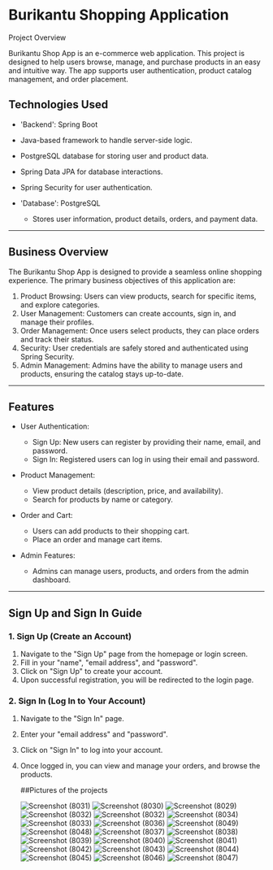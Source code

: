 # Burikantu Shopping Application
Project Overview

Burikantu Shop App is an e-commerce web application. This project is designed to help users browse, manage, and purchase products in an easy and intuitive way. The app supports user authentication, product catalog management, and order placement.

## Technologies Used

  - 'Backend': Spring Boot
  - Java-based framework to handle server-side logic.
  - PostgreSQL database for storing user and product data.
  - Spring Data JPA for database interactions.
  - Spring Security for user authentication.

- 'Database': PostgreSQL
  - Stores user information, product details, orders, and payment data.
  
---

## Business Overview

The Burikantu Shop App is designed to provide a seamless online shopping experience. The primary business objectives of this application are:

1. Product Browsing: Users can view products, search for specific items, and explore categories.
2. User Management: Customers can create accounts, sign in, and manage their profiles.
3. Order Management: Once users select products, they can place orders and track their status.
4. Security: User credentials are safely stored and authenticated using Spring Security.
5. Admin Management: Admins have the ability to manage users and products, ensuring the catalog stays up-to-date.

---

## Features

- User Authentication:
  - Sign Up: New users can register by providing their name, email, and password.
  - Sign In: Registered users can log in using their email and password.
  
- Product Management:
  - View product details (description, price, and availability).
  - Search for products by name or category.
  
- Order and Cart:
  - Users can add products to their shopping cart.
  - Place an order and manage cart items.

- Admin Features:
  - Admins can manage users, products, and orders from the admin dashboard.

---



## Sign Up and Sign In Guide

### 1. Sign Up (Create an Account)

1. Navigate to the "Sign Up" page from the homepage or login screen.
2. Fill in your "name", "email address", and "password".
3. Click on "Sign Up" to create your account.
4. Upon successful registration, you will be redirected to the login page.

### 2. Sign In (Log In to Your Account)

1. Navigate to the "Sign In" page.
2. Enter your "email address" and "password".
3. Click on "Sign In" to log into your account.
4. Once logged in, you can view and manage your orders, and browse the products.


   ##Pictures of the projects

   ![Screenshot (8031)](https://github.com/user-attachments/assets/3bd2dd20-e5fa-4cfb-a9a3-3a2198ecd9eb)
![Screenshot (8030)](https://github.com/user-attachments/assets/153e1450-6cf2-4ed0-b8cc-0670d2677b06)
![Screenshot (8029)](https://github.com/user-attachments/assets/84beb787-ec54-4ca0-b169-f90205bed057)
![Screenshot (8032)](https://github.com/user-attachments/assets/05b5a872-59bd-4dce-a771-e6e8087a3e20)
![Screenshot (8032)](https://github.com/user-attachments/assets/05b5a872-59bd-4dce-a771-e6e8087a3e20)
![Screenshot (8034)](https://github.com/user-attachments/assets/bd45b20a-c654-40c2-a02d-4938aae22e4b)
![Screenshot (8033)](https://github.com/user-attachments/assets/0d1dee6a-ce09-4903-95ee-74599d40b18e)
![Screenshot (8036)](https://github.com/user-attachments/assets/6ab6b561-9935-4fda-8a60-1bde9ed961d2)
![Screenshot (8049)](https://github.com/user-attachments/assets/15442f90-9b45-4d2c-81d1-1532685ffdfa)
![Screenshot (8048)](https://github.com/user-attachments/assets/86fb4ec8-7b31-47da-bae1-a11b90220330)
![Screenshot (8037)](https://github.com/user-attachments/assets/3b4bac3e-94c3-4bf0-968b-94c103075c7d)
![Screenshot (8038)](https://github.com/user-attachments/assets/4d43b6b4-3bb1-4e21-9a70-f95954e6f3db)
![Screenshot (8039)](https://github.com/user-attachments/assets/3d2e5aba-741f-4678-a6fa-c5ea4275f143)
![Screenshot (8040)](https://github.com/user-attachments/assets/57903ef5-6cc9-4f94-858b-ac380f374fa8)
![Screenshot (8041)](https://github.com/user-attachments/assets/f3744262-4bc0-4627-827b-b948829664e5)
![Screenshot (8042)](https://github.com/user-attachments/assets/ac85b5ee-811c-485f-94c2-d13e76585f40)
![Screenshot (8043)](https://github.com/user-attachments/assets/4e51b9fa-8e8b-485e-a5fa-854ae9c219ae)
![Screenshot (8044)](https://github.com/user-attachments/assets/99c9e644-b9e1-4f1a-8083-0ccaf23d1e48)
![Screenshot (8045)](https://github.com/user-attachments/assets/5f72cbd7-869f-4fea-aa79-4336db9fa509)
![Screenshot (8046)](https://github.com/user-attachments/assets/85de4712-0638-4113-bde7-5a32e26c7864)
![Screenshot (8047)](https://github.com/user-attachments/assets/ba66463b-eaa8-4987-94d7-3dad1c79d1bf)

   

